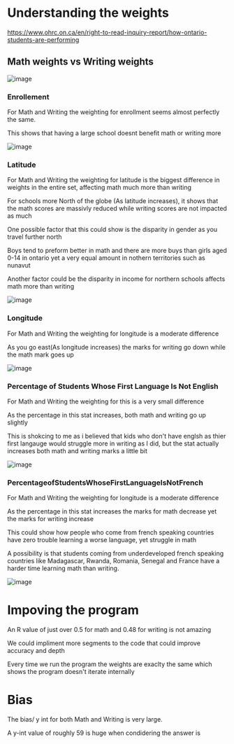 # Understanding the weights 

https://www.ohrc.on.ca/en/right-to-read-inquiry-report/how-ontario-students-are-performing


## Math weights vs Writing weights 
 
![image](https://github.com/0Domlightning0/MachineLearningOffical/assets/99225898/9b62c251-399a-4de4-9d5f-fdc7a921ed0b)

### Enrollement
For Math and Writing the weighting for enrollment seems almost perfectly the same.

This shows that having a large school doesnt benefit math or writing more

![image](https://github.com/0Domlightning0/MachineLearningOffical/assets/99225898/d426df07-4657-45a7-ab5e-95ab93b4f5eb)

### Latitude 

For Math and Writing the weighting for latitude is the biggest difference in weights in the entire set, affecting math much more than writing

For schools more North of the globe (As latitude increases), it shows that the math scores are massivly reduced while writing scores are not impacted as much

One possible factor that this could show is the disparity in gender as you travel further north

Boys tend to preform better in math and there are more buys than girls aged 0-14 in ontario yet a very equal amount in nothern territories such as nunavut

Another factor could be the disparity in income for northern schools affects math more than writing 

![image](https://github.com/0Domlightning0/MachineLearningOffical/assets/99225898/97fc54da-93c9-492d-9e86-5a8233dd6858)

### Longitude 

For Math and Writing the weighting for longitude is a moderate difference 

As you go east(As longitude increases) the marks for writing go down while the math mark goes up

![image](https://github.com/0Domlightning0/MachineLearningOffical/assets/99225898/6114ffc8-2f50-4c60-a1b0-270679bbc666)

### Percentage of Students Whose First Language Is Not English

For Math and Writing the weighting for this is a very small difference 

As the percentage in this stat increases, both math and writing go up slightly 

This is shokcing to me as i believed that kids who don't have englsh as thier first langauge would struggle more in writing as I did, but the stat actually increases both math and writing marks a little bit

![image](https://github.com/0Domlightning0/MachineLearningOffical/assets/99225898/cd231ad2-ad36-4f4f-989e-da5c367a7c89)

### PercentageofStudentsWhoseFirstLanguageIsNotFrench

For Math and Writing the weighting for longitude is a moderate difference 

As the percentage in this stat increases the marks for math decrease yet the marks for writing increase 

This could show how people who come from french speaking countries have zero trouble learning a worse language, yet struggle in math

A possibility is that students coming from underdeveloped french speaking countries like Madagascar, Rwanda, Romania, Senegal and France have a harder time learning math than writing. 

![image](https://github.com/0Domlightning0/MachineLearningOffical/assets/99225898/5c8afb53-0d1e-4b92-9376-69af895066f2)










# Impoving the program

An R value of just over 0.5 for math and 0.48 for writing is not amazing

We could impliment more segments to the code that could improve accuracy and depth 

Every time we run the program the weights are exaclty the same which shows the program doesn't iterate internally 



# Bias

The bias/ y int for both Math and Writing is very large. 

A y-int value of roughly 59 is huge when condidering the answer is 






